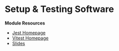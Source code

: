# Setup & Testing Software

**Module Resources**

- [Jest Homepage](https://jestjs.io/)
- [Vitest Homepage](https://vitest.dev/)
- [Slides](../Slides/02-Setup-and-Testing-Software.pdf)
